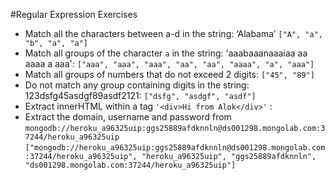 
#Regular Expression Exercises

 - Match all the characters between a-d in the string: ‘Alabama’ ``` ["A", "a", "b", "a", "a"] ```
 - Match all groups of the character ``` a ``` in the string: 'aaabaaanaaaiaa aa aaaa a aaa': ``` ["aaa", "aaa", "aaa", "aa", "aa", "aaaa", "a", "aaa"] ```
 - Match all groups of numbers that do not exceed 2 digits: ``` ["45", "89"] ```
 - Do not match any group containing digits in the string: 123dsfg45asdgf89asdf2121: ``` ["dsfg", "asdgf", "asdf"] ```
 - Extract innerHTML within a tag ``` '<div>Hi from Alok</div>' ``` : 
 - Extract the domain, username and password from ``` mongodb://heroku_a96325uip:ggs25889afdknnln@ds001298.mongolab.com:37244/heroku_a96325uip ```
    ``` ["mongodb://heroku_a96325uip:ggs25889afdknnln@ds001298.mongolab.com:37244/heroku_a96325uip", "heroku_a96325uip", "ggs25889afdknnln", "ds001298.mongolab.com:37244/heroku_a96325uip"] ```
    
    
    
 
 
 